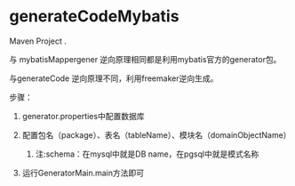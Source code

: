 # generateCodeMybatis
Maven Project .

与 mybatisMappergener 逆向原理相同都是利用mybatis官方的generator包。

与generateCode 逆向原理不同，利用freemaker逆向生成。

步骤：
1. generator.properties中配置数据库

2. 配置包名（package）、表名（tableName）、模块名（domainObjectName）
   1. 注:schema：在mysql中就是DB name，在pgsql中就是模式名称

3. 运行GeneratorMain.main方法即可